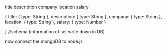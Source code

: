 title
description
company
location
salary

{
title: {
type: String
},
description: {
type: String
},
company: {
type: String
},
location: {
type: String
},
salary: {
type: Number
}

}
//schema (information of set write down in DB)

now connect the mongoDB to node.js
